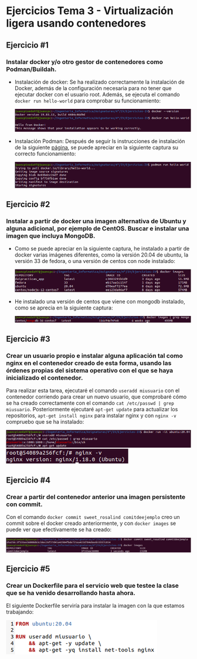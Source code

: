# Ejercicios Tema 3 - Virtualización ligera usando contenedores

## Ejercicio #1
### Instalar docker y/o otro gestor de contenedores como Podman/Buildah.

- Instalación de docker: Se ha realizado correctamente la instalación de Docker, además de la configuración necesaria para no tener que ejecutar docker con el usuario root. Además, se ejecuta el comando `docker run hello-world` para comprobar su funcionamiento:

    ![screenshot_T3_E1_1](capturas/screenshot_T3_E1_1.png)

- Instalación Podman: Después de seguir ls instrucciones de instalación de la siguiente [página](https://podman.io/getting-started/installation), se puede apreciar en la siguiente captura su correcto funcionamiento:

    ![screenshot_T3_E1_2](capturas/screenshot_T3_E1_2.png)


## Ejercicio #2
### Instalar a partir de docker una imagen alternativa de Ubuntu y alguna adicional, por ejemplo de CentOS. Buscar e instalar una imagen que incluya MongoDB.

- Como se puede apreciar en la siguiente captura, he instalado a partir de docker varias imágenes diferentes, como la versión 20.04 de ubuntu, la versión 33 de fedora, o una versión de centos con node instalado:
  
    ![screenshot_T3_E2_1](capturas/screenshot_T3_E2_1.png)

- He instalado una versión de centos que viene con mongodb instalado, como se aprecia en la siguiente captura:

    ![screenshot_T3_E2_2](capturas/screenshot_T3_E2_2.png)


## Ejercicio #3
### Crear un usuario propio e instalar alguna aplicación tal como nginx en el contenedor creado de esta forma, usando las órdenes propias del sistema operativo con el que se haya inicializado el contenedor.

Para realizar esta tarea, ejecutaré el comando `useradd miusuario` con el contenedor corriendo para crear un nuevo usuario, que comprobaré cómo se ha creado correctamente con el comando `cat /etc/passwd | grep miusuario`. Posteriormente ejecutaré `apt-get update` para actualizar los repositorios, `apt-get install nginx` para instalar nginx y con `nginx -v` compruebo que se ha instalado: 

![screenshot_T3_E3_1](capturas/screenshot_T3_E3_1.png)
![screenshot_T3_E3_2](capturas/screenshot_T3_E3_2.png)

## Ejercicio #4
### Crear a partir del contenedor anterior una imagen persistente con commit.

Con el comando `docker commit sweet_rosalind comitdeejemplo` creo un commit sobre el docker creado anteriormente, y con `docker images` se puede ver que efectivamente se ha creado:

![screenshot_T3_E4_1](capturas/screenshot_T3_E4_1.png)

## Ejercicio #5
### Crear un Dockerfile para el servicio web que testee la clase que se ha venido desarrollando hasta ahora.

El siguiente Dockerfile serviría para instalar la imagen con la que estamos trabajando:

![screenshot_T3_E5_1](capturas/screenshot_T3_E5_1.png)